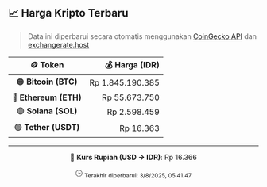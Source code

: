 

<!-- HARGA_KRIPTO -->
## 📈 Harga Kripto Terbaru

> Data ini diperbarui secara otomatis menggunakan [CoinGecko API](https://www.coingecko.com/) dan [exchangerate.host](https://exchangerate.host/)

<div align="center">

| 🪙 Token | 💰 Harga (IDR) |
|:------:|---------------:|
| 🟠 **Bitcoin (BTC)**   | Rp 1.845.190.385 |
| 🔵 **Ethereum (ETH)**  | Rp 55.673.750 |
| 🟣 **Solana (SOL)**    | Rp 2.598.459 |
| 🟢 **Tether (USDT)**   | Rp 16.363 |

---

💱 **Kurs Rupiah (USD → IDR)**: Rp 16.366

🕒 <sub>Terakhir diperbarui: 3/8/2025, 05.41.47</sub>

</div>
<!-- /HARGA_KRIPTO -->